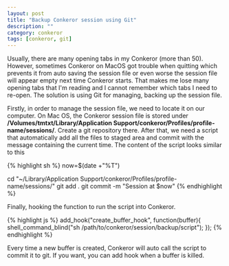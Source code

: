 ```yaml
---
layout: post
title: "Backup Conkeror session using Git"
description: ""
category: conkeror
tags: [conkeror, git]
---
```



Usually, there are many opening tabs in my Conkeror (more than 50). However,
sometimes Conkeror on MacOS got trouble when quitting which prevents it from
auto saving the session file or even worse the session file will appear empty next
time Conkeror starts. That makes me lose many opening tabs that I'm reading and
I cannot remember which tabs I need to re-open. The solution is using Git for
managing, backing up the session file.

Firstly, in order to manage the session file, we need to locate it on our
computer. On Mac OS, the Conkeror session file is stored under
**/Volumes/tmtxt/Library/Application Support/conkeror/Profiles/profile-name/sessions/**.
Create a git repository there. After that, we need a script that automatically
add all the files to staged area and commit with the message containing the
current time. The content of the script looks similar to this

{% highlight sh %}
now=$(date +"%T")

cd "~/Library/Application Support/conkeror/Profiles/profile-name/sessions/"
git add .
git commit -m "Session at $now"
{% endhighlight %}

Finally, hooking the function to run the script into Conkeror.

{% highlight js %}
add_hook("create_buffer_hook", function(buffer){
  shell_command_blind("sh /path/to/conkeror/session/backup/script");
});
{% endhighlight %}

Every time a new buffer is created, Conkeror will auto call the script to commit
it to git. If you want, you can add hook when a buffer is killed.

<!-- more -->
